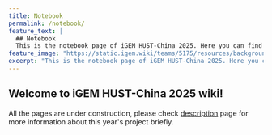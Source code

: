 ```yaml
---
title: Notebook
permalink: /notebook/
feature_text: |
  ## Notebook
  This is the notebook page of iGEM HUST-China 2025. Here you can find our daily work and progress.
feature_image: "https://static.igem.wiki/teams/5175/resources/background/bg-notebook.jpg"
excerpt: "This is the notebook page of iGEM HUST-China 2025. Here you can find our daily work and progress."
---
```


## Welcome to iGEM HUST-China 2025 wiki!

All the pages are under construction, please check [description](description) page for more information about this year's project briefly.
